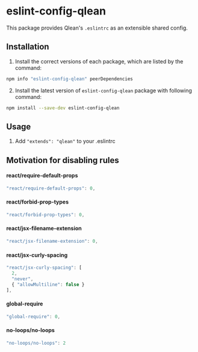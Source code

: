 # eslint-config-qlean

This package provides Qlean's `.eslintrc` as an extensible shared config.

## Installation

1. Install the correct versions of each package, which are listed by the command:
```sh
npm info "eslint-config-qlean" peerDependencies
```
2. Install the latest version of `eslint-config-qlean` package with following command:
```sh
npm install --save-dev eslint-config-qlean
```

## Usage

1. Add `"extends": "qlean"` to your .eslintrc

## Motivation for disabling rules

#### react/require-default-props
```js
"react/require-default-props": 0,
```
#### react/forbid-prop-types
```js
"react/forbid-prop-types": 0,
```
#### react/jsx-filename-extension
```js
"react/jsx-filename-extension": 0,
```
#### react/jsx-curly-spacing
```js
"react/jsx-curly-spacing": [
  2,
  "never",
  { "allowMultiline": false }
],
```
#### global-require
```js
"global-require": 0,
```
#### no-loops/no-loops
```js
"no-loops/no-loops": 2
```
